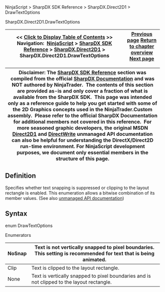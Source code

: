 ﻿
NinjaScript > SharpDX SDK Reference > SharpDX.Direct2D1 > DrawTextOptions

SharpDX.Direct2D1.DrawTextOptions

| << [Click to Display Table of Contents](sharpdx_direct2d1_drawtextoptions.md) >> **Navigation:**     [NinjaScript](ninjascript.md) > [SharpDX SDK Reference](sharpdx_sdk_reference.md) > [SharpDX.Direct2D1](sharpdx_direct2d1.md) > SharpDX.Direct2D1.DrawTextOptions | [Previous page](sharpdx_direct2d1_capstyle.md) [Return to chapter overview](sharpdx_direct2d1.md) [Next page](sharpdx_direct2d1_ellipse.md) |
| --- | --- |

| Disclaimer: The [SharpDX SDK Reference](sharpdx_sdk_reference.md) section was compiled from the official [SharpDX Documentation](http://sharpdx.org/) and was NOT authored by NinjaTrader.  The contents of this section are provided as-is and only cover a fraction of what is available from the SharpDX SDK.  This page was intended only as a reference guide to help you get started with some of the 2D Graphics concepts used in the NinjaTrader.Custom assembly.  Please refer to the official SharpDX Documentation for additional members not covered in this reference.  For more seasoned graphic developers, the original MSDN [Direct2D1](https://msdn.microsoft.com/en-us/library/windows/desktop/dd370990.aspx) and [DirectWrite](https://msdn.microsoft.com/en-us/library/windows/desktop/dd368038.aspx) unmanaged API documentation can also be helpful for understanding the DirectX/Direct2D run-time environment. For NinjaScript development purposes, we document only essential members in the structure of this page. |
| --- |

## Definition
Specifies whether text snapping is suppressed or clipping to the layout rectangle is enabled. This enumeration allows a bitwise combination of its member values.
(See also [unmanaged API documentation](http://msdn.microsoft.com/en-us/library/dd368095.aspx))
 
## Syntax
enum DrawTextOptions
   

Enumerators

| NoSnap | Text is not vertically snapped to pixel boundaries. This setting is recommended for text that is being animated. |
| --- | --- |
| Clip | Text is clipped to the layout rectangle. |
| None | Text is vertically snapped to pixel boundaries and is not clipped to the layout rectangle. |
